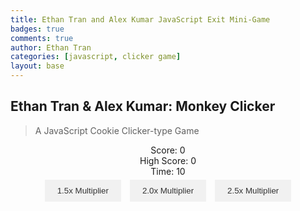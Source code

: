 ```yaml
---
title: Ethan Tran and Alex Kumar JavaScript Exit Mini-Game
badges: true
comments: true
author: Ethan Tran
categories: [javascript, clicker game]
layout: base
---
```


## Ethan Tran & Alex Kumar: Monkey Clicker
>A JavaScript Cookie Clicker-type Game

<html>
<style>
#clicker-button1 {
    width: 100px;
    height: 100px;
    border: none;
    outline: none;
    background: url('https://github.com/realethantran/fastpages_EthanT/assets/109186517/8bbff442-768e-4040-ab9e-232f1880f860') no-repeat;
    background-size: cover;
    cursor: pointer;
    transition: transform 0.3s;
}
#clicker-button1:hover {
    transform: scale(1.1); /* Increase the size on hover */
}
button {
    margin: 5px; /* Add some margin around the buttons */
    padding: 10px 20px; /* Add padding to the buttons */
    border: #fff;
    outline: #fff;
    background-color: #f1f1f1; /* Set a background color */
    color: #333; /* Set the text color */
    cursor: pointer;
    transition: background-color 0.3s;
}
#container {
    display: flex; /* Use flexbox for layout */
    flex-direction: column; /* Arrange elements in a column */
    align-items: center; /* Center align the elements horizontally */
    justify-content: center; /* Center align the elements vertically */
}

button:nth-child(1) {
    background-color: #b3ffb3; /* Set a different background color for the fourth button */
}
button:nth-child(2) {
    background-color: #ff8080; /* Set a different background color for the second button */
}
button:nth-child(3) {
    background-color: #80b3ff; /* Set a different background color for the third button */
}

</style>

<div id="container">
    <div id="score1">Score: 0</div>
    <div id="highscore1">High Score: 0</div>
    <div id="timer">Time: 10</div>
    <div>
        <button onclick="upgradeOne()">1.5x Multiplier</button>
        <button onclick="upgradeTwo()">2.0x Multiplier</button>
        <button onclick="upgradeThree()">2.5x Multiplier</button>
    </div>
    <button id="clicker-button1" onclick="incrementScore()"></button>
</div>

<script>
var score = 0;
var highScore = 0;
var growth = 1.0;  // The button's initial size (as a scaling factor)
var upgradeMultiplier = 1.0; // setting up the multiplier
var timer;

function incrementScore() {
    score += incrementNumber();
    document.getElementById('score1').innerText = "Score: " + score;

    // check if the current score is higher than the high score
    if (score > highScore) {
        highScore = score;
        document.getElementById('highscore1').innerText = "High Score: " + highScore;
    }

    // increase the button's size by 1% for each click, up to a maximum of 50% increase
    if (growth < 3) {
        growth += 0.01;
        document.getElementById('clicker-button1').style.transform = 'scale(' + growth + ')';
    }

    // restart the timer if it's not already running
    if (!timer) {
        var timeLeft = 10;
        timer = setInterval(function() {
            document.getElementById('timer').innerText = "Time: " + timeLeft;
            timeLeft--;

            if (timeLeft < 0) {
                clearInterval(timer);
                timer = null;
                resetScore();
                resetGrowth();
            }
        }, 1000);
    }
}

function resetScore() {
    score = 0;
    document.getElementById('score1').innerText = "Score: " + score;
}

function resetGrowth(){
    growth = 1.0;
}

function incrementNumber() {
    return 1 * upgradeMultiplier; // the default increment is 1, this allows the upgrades to be applied
}

function upgradeOne() {
    upgradeMultiplier = 1.5;
}

function upgradeTwo() {
    upgradeMultiplier = 2.0;
}

function upgradeThree() {
    upgradeMultiplier = 2.5;
}
</script>
</html>

